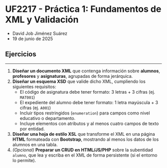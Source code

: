 # UF2217 - Práctica 1: Fundamentos de XML y Validación

- David Job Jiménez Suárez
- 19 de junio de 2025

Ejercicios
---
---

1. **Diseñar un documento XML** que contenga información sobre **alumnos**, **profesores** y **asignaturas**, agrupadas de forma jerárquica.
2. **Diseñar un esquema XSD** que valide dicho XML, cumpliendo los siguientes requisitos:
	- El código de asignatura debe tener formato: 3 letras + 3 cifras (ej. `MAT001`)
	- El expediente del alumno debe tener formato: 1 letra mayúscula + 3 cifras (ej. `A001`)
	- Incluir tipos restringidos (`enumeration`) para campos como nivel educativo o departamento.
	- Incluye elementos con atributos y al menos cuatro campos de texto por entidad.
3. **Diseñar una hoja de estilo XSL** que transforme el XML en una página **HTML** formateada con **Bootstrap**, mostrando al menos los datos de los alumnos en una tabla.
4. *(Opcional)* **Preparar un CRUD en HTML/JS/PHP** sobre la subentidad `alumno`, que lea y escriba en el XML de forma persistente (si el entorno lo permite).


